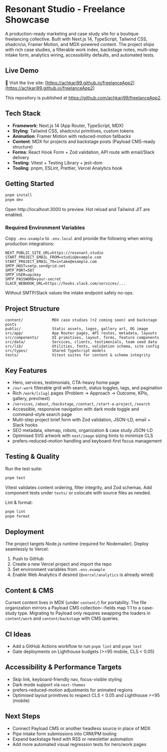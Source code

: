 # Resonant Studio - Freelance Showcase

A production-ready marketing and case study site for a boutique freelancing collective. Built with Next.js 14, TypeScript, Tailwind CSS, shadcn/ui, Framer Motion, and MDX-powered content. The project ships with rich case studies, a filterable work index, backstage notes, multi-step intake form, analytics wiring, accessibility defaults, and automated tests.

## Live Demo

📌 Visit the live site: [https://achkari99.github.io/freelanceApp2](https://achkari99.github.io/freelanceApp2)

This repository is published at https://github.com/achkari99/freelanceApp2.

## Tech Stack

- **Framework**: Next.js 14 (App Router, TypeScript, MDX)
- **Styling**: Tailwind CSS, shadcn/ui primitives, custom tokens
- **Animation**: Framer Motion with reduced-motion fallbacks
- **Content**: MDX for projects and backstage posts (Payload CMS-ready structure)
- **Forms**: React Hook Form + Zod validation, API route with email/Slack delivery
- **Testing**: Vitest + Testing Library + jest-dom
- **Tooling**: pnpm, ESLint, Prettier, Vercel Analytics hook

## Getting Started

```bash
pnpm install
pnpm dev
```

Open http://localhost:3000 to preview. Hot reload and Tailwind JIT are enabled.

### Required Environment Variables

Copy `.env.example` to `.env.local` and provide the following when wiring production integrations:

```
NEXT_PUBLIC_SITE_URL=https://resonant.studio
START_PROJECT_EMAIL_FROM=studio@example.com
START_PROJECT_EMAIL_TO=intake@example.com
SMTP_HOST=smtp.sendgrid.net
SMTP_PORT=587
SMTP_USER=apikey
SMTP_PASSWORD=your-secret
SLACK_WEBHOOK_URL=https://hooks.slack.com/services/...
```

Without SMTP/Slack values the intake endpoint safely no-ops.

## Project Structure

```
content/             MDX case studies (+2 coming soon) and backstage posts
public/              Static assets, logos, gallery art, OG image
src/app/             App Router pages, API routes, metadata, layouts
src/components/      UI primitives, layout, forms, feature components
src/data/            Services, clients, testimonials, team seed data
src/lib/             Utilities, fonts, validation schema, site config
src/types/           Shared TypeScript models
tests/               Vitest suites for content & schema integrity
```

## Key Features

- Hero, services, testimonials, CTA-heavy home page
- `/our-work` filterable grid with search, status toggles, tags, and pagination
- Rich `/work/[slug]` pages (Problem -> Approach -> Outcome, KPIs, gallery, prev/next)
- `/services`, `/about`, `/backstage`, `/contact`, `/start-a-project`, `/search`
- Accessible, responsive navigation with dark mode toggle and command-style search page
- Multi-step project brief form with Zod validation, JSON-LD, email + Slack hooks
- SEO metadata, sitemap, robots, organization & case study JSON-LD
- Optimised SVG artwork with `next/image` sizing hints to minimize CLS
- prefers-reduced-motion handling and keyboard-first focus management

## Testing & Quality

Run the test suite:

```bash
pnpm test
```

Vitest validates content ordering, filter integrity, and Zod schemas. Add component tests under `tests/` or colocate with source files as needed.

Lint & format:

```bash
pnpm lint
pnpm format
```

## Deployment

The project targets Node.js runtime (required for Nodemailer). Deploy seamlessly to Vercel:

1. Push to GitHub
2. Create a new Vercel project and import the repo
3. Set environment variables from `.env.example`
4. Enable Web Analytics if desired (`@vercel/analytics` is already wired)

## Content & CMS

Current content lives in MDX (under `content/`) for portability. The file organization mirrors a Payload CMS collection--fields map 1:1 to a case-study type. Migrating to Payload only requires swapping the loaders in `content/work` and `content/backstage` with CMS queries.

## CI Ideas

- Add a GitHub Actions workflow to run `pnpm lint` and `pnpm test`
- Gate deployments on Lighthouse budgets (>=95 mobile, CLS < 0.05)

## Accessibility & Performance Targets

- Skip link, keyboard-friendly nav, focus-visible styling
- Dark mode support via `next-themes`
- prefers-reduced-motion adjustments for animated regions
- Optimised layout primitives to respect CLS < 0.05 and Lighthouse >=95 (mobile)

## Next Steps

- Connect Payload CMS or another headless source in place of MDX
- Pipe intake form submissions into CRM/PM tooling
- Expand backstage feed with RSS or newsletter automation
- Add more automated visual regression tests for hero/work pages
